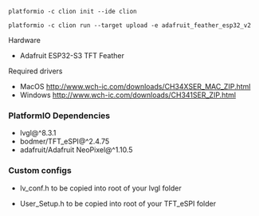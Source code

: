 ````
platformio -c clion init --ide clion

platformio -c clion run --target upload -e adafruit_feather_esp32_v2
````

Hardware
* Adafruit ESP32-S3 TFT Feather

Required drivers

* MacOS http://www.wch-ic.com/downloads/CH34XSER_MAC_ZIP.html
* Windows http://www.wch-ic.com/downloads/CH341SER_ZIP.html

### PlatformIO Dependencies

* lvgl@^8.3.1
* bodmer/TFT_eSPI@^2.4.75
* adafruit/Adafruit NeoPixel@^1.10.5

### Custom configs

* lv_conf.h to be copied into root of your lvgl folder

   
* User_Setup.h to be copied into root of your TFT_eSPI folder